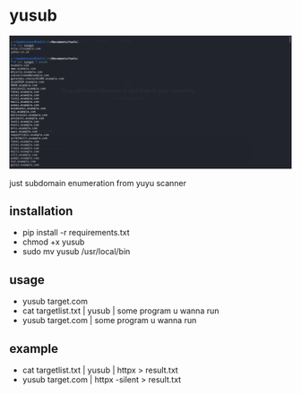 # yusub
<img src="73b8307b2db44c617f4e8515ce67dd39.png">

just subdomain enumeration from yuyu scanner 

## installation 
- pip install -r requirements.txt
- chmod +x yusub
- sudo mv yusub /usr/local/bin
## usage
- yusub target.com 
- cat targetlist.txt | yusub | some program u wanna run
- yusub target.com | some program u wanna run

## example
- cat targetlist.txt | yusub | httpx > result.txt
- yusub target.com | httpx -silent > result.txt
